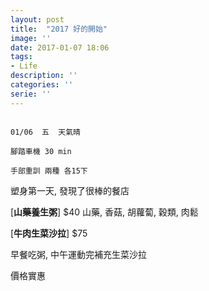 ```yaml
---
layout: post
title:  "2017 好的開始"
image: ''
date: 2017-01-07 18:06
tags:
- Life
description: ''
categories: ''
serie: ''
---
```

<img src="http://i.imgur.com/IDlUfZL.jpg" alt="">

```
01/06  五  天氣晴

腳踏車機 30 min

手部重訓 兩種 各15下
```
塑身第一天, 發現了很棒的餐店

[**山藥養生粥**] $40 山藥, 香菇, 胡蘿蔔, 穀類, 肉鬆

[**牛肉生菜沙拉**] $75

早餐吃粥, 中午運動完補充生菜沙拉

價格實惠








